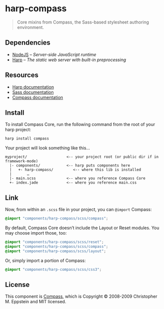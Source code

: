 # harp-compass

> Core mixins from Compass, the Sass-based stylesheet authoring environment.

## Dependencies

* [NodeJS](http://nodejs.org/) – _Server-side JavaScript runtime_
* [Harp](http://harpjs.com/) – _The static web server with built-in preprocessing_

## Resources

* [Harp documentation](http://harpjs.com/docs)
* [Sass documentation](http://sass-lang.com/documentation/file.SASS_REFERENCE.html)
* [Compass documentation](http://compass-style.org/reference/compass/)

## Install

To install Compass Core, run the following command from the root of your harp project:

```bash
harp install compass
```

Your project will look something like this…

```
myproject/                  <-- your project root (or public dir if in framework-mode)
  |- components/            <-- harp puts components here
  |   +- harp-compass/         <-- where this lib is installed
  |       …
  |- main.scss              <-- where you reference Compass Core 
  +- index.jade             <-- where you reference main.css
```

## Link

Now, from within an `.scss` file in your project, you can `@import` Compass:

```scss
@import "components/harp-compass/scss/compass";
```

By default, Compass Core doesn’t include the Layout or Reset modules. You may choose import those, too:

```scss
@import "components/harp-compass/scss/reset";
@import "components/harp-compass/scss/compass";
@import "components/harp-compass/scss/layout";
```

Or, simply import a portion of Compass:

```scss
@import "components/harp-compass/scss/css3";
```

## License

This component is [Compass](https://github.com/chriseppstein/compass), which is Copyright © 2008-2009 Christopher M. Eppstein and MIT licensed.